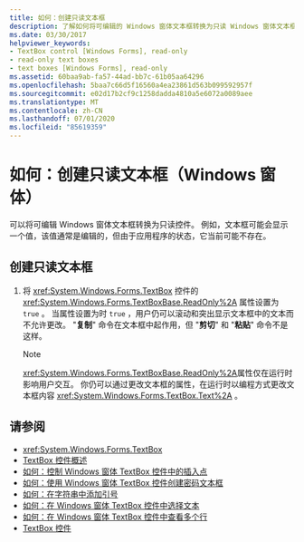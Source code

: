 ```yaml
---
title: 如何：创建只读文本框
description: 了解如何将可编辑的 Windows 窗体文本框转换为只读 Windows 窗体文本框。
ms.date: 03/30/2017
helpviewer_keywords:
- TextBox control [Windows Forms], read-only
- read-only text boxes
- text boxes [Windows Forms], read-only
ms.assetid: 60baa9ab-fa57-44ad-bb7c-61b05aa64296
ms.openlocfilehash: 5baa7c66d5f16560a4ea23861d563b099592957f
ms.sourcegitcommit: e02d17b2cf9c1258dadda4810a5e6072a0089aee
ms.translationtype: MT
ms.contentlocale: zh-CN
ms.lasthandoff: 07/01/2020
ms.locfileid: "85619359"
---
```

# <a name="how-to-create-a-read-only-text-box-windows-forms"></a>如何：创建只读文本框（Windows 窗体）

可以将可编辑 Windows 窗体文本框转换为只读控件。 例如，文本框可能会显示一个值，该值通常是编辑的，但由于应用程序的状态，它当前可能不存在。

## <a name="to-create-a-read-only-text-box"></a>创建只读文本框

1. 将 <xref:System.Windows.Forms.TextBox> 控件的 <xref:System.Windows.Forms.TextBoxBase.ReadOnly%2A> 属性设置为 `true` 。 当属性设置为时 `true` ，用户仍可以滚动和突出显示文本框中的文本而不允许更改。 "**复制**" 命令在文本框中起作用，但 "**剪切**" 和 "**粘贴**" 命令不是这样。

    > [!NOTE]
    > <xref:System.Windows.Forms.TextBoxBase.ReadOnly%2A>属性仅在运行时影响用户交互。 你仍可以通过更改文本框的属性，在运行时以编程方式更改文本框内容 <xref:System.Windows.Forms.TextBox.Text%2A> 。

## <a name="see-also"></a>请参阅

- <xref:System.Windows.Forms.TextBox>
- [TextBox 控件概述](textbox-control-overview-windows-forms.md)
- [如何：控制 Windows 窗体 TextBox 控件中的插入点](how-to-control-the-insertion-point-in-a-windows-forms-textbox-control.md)
- [如何：使用 Windows 窗体 TextBox 控件创建密码文本框](how-to-create-a-password-text-box-with-the-windows-forms-textbox-control.md)
- [如何：在字符串中添加引号](how-to-put-quotation-marks-in-a-string-windows-forms.md)
- [如何：在 Windows 窗体 TextBox 控件中选择文本](how-to-select-text-in-the-windows-forms-textbox-control.md)
- [如何：在 Windows 窗体 TextBox 控件中查看多个行](how-to-view-multiple-lines-in-the-windows-forms-textbox-control.md)
- [TextBox 控件](textbox-control-windows-forms.md)
